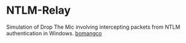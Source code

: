 # NTLM-Relay
Simulation of Drop The Mic involving intercepting packets from NTLM authentication in Windows.
[bomangco](https://i.ibb.co/KGtZKJb/Dq-J-UX-Uw-AE2-YWD.jpg)
